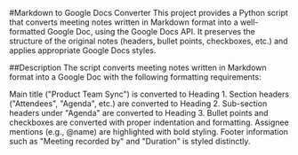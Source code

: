 
#Markdown to Google Docs Converter
This project provides a Python script that converts meeting notes written in Markdown format into a well-formatted Google Doc, using the Google Docs API. It preserves the structure of the original notes (headers, bullet points, checkboxes, etc.) and applies appropriate Google Docs styles.

##Description
The script converts meeting notes written in Markdown format into a Google Doc with the following formatting requirements:

Main title ("Product Team Sync") is converted to Heading 1.
Section headers ("Attendees", "Agenda", etc.) are converted to Heading 2.
Sub-section headers under "Agenda" are converted to Heading 3.
Bullet points and checkboxes are converted with proper indentation and formatting.
Assignee mentions (e.g., @name) are highlighted with bold styling.
Footer information such as "Meeting recorded by" and "Duration" is styled distinctly.
